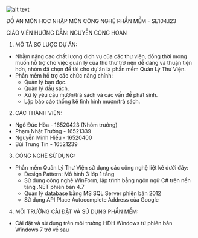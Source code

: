 ![alt text](https://tuyensinh.uit.edu.vn/intro/images/uit.png)

ĐỒ ÁN MÔN HỌC NHẬP MÔN CÔNG NGHỆ PHẦN MỀM - SE104.I23

GIÁO VIÊN HƯỚNG DẪN: NGUYỄN CÔNG HOAN
1. MÔ TẢ SƠ LƯỢC DỰ ÁN:
- Nhằm nâng cao chất lượng dịch vụ của các thư viện, đồng thời mong muốn hỗ trợ cho việc quản lý của thủ thư trở nên dễ dàng và thuận tiện hơn, nhóm đã chọn đề tài cho dự án là phần mềm Quản Lý Thư Viện.
- Phần mềm hỗ trợ các chức năng chính:
  + Quản lý bạn đọc.
  + Quản lý đầu sách.
  + Xử lý yêu cầu mượn/trả sách và các vấn đề phát sinh.
  + Lập báo cáo thống kê tình hình mượn/trả sách.
2. CÁC THÀNH VIÊN:
- Ngô Đức Hòa       - 16520423 (Nhóm trưởng)
- Phạm Nhật Trường  - 16521339
- Nguyễn Minh Hiếu  - 16520400
- Bùi Trung Tín     - 16521239
3. CÔNG NGHỆ SỬ DỤNG:
- Phần mềm Quản Lý Thư Viện sử dụng các công nghệ liệt kê dưới đây:
  + Design Pattern: Mô hình 3 lớp 1 tầng
  + Sử dụng công nghệ WinForm, lập trình bằng ngôn ngữ C# trên nền tảng .NET phiên bản 4.7
  + Quản lý database bằng MS SQL Server phiên bản 2012
  + Sử dụng API Place Autocomplete Address của Google
4. MÔI TRƯỜNG CÀI ĐẶT VÀ SỬ DỤNG PHẦN MỀM:
- Cài đặt và sử dụng trên môi trường HĐH Windows từ phiên bản Windows 7 trở về sau
